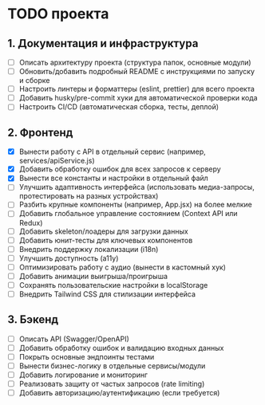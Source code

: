 # TODO проекта

## 1. Документация и инфраструктура
- [ ] Описать архитектуру проекта (структура папок, основные модули)
- [ ] Обновить/добавить подробный README с инструкциями по запуску и сборке
- [ ] Настроить линтеры и форматтеры (eslint, prettier) для всего проекта
- [ ] Добавить husky/pre-commit хуки для автоматической проверки кода
- [ ] Настроить CI/CD (автоматическая сборка, тесты, деплой)

## 2. Фронтенд
- [x] Вынести работу с API в отдельный сервис (например, services/apiService.js)
- [x] Добавить обработку ошибок для всех запросов к серверу
- [x] Вынести все константы и настройки в отдельный файл
- [ ] Улучшить адаптивность интерфейса (использовать медиа-запросы, протестировать на разных устройствах)
- [ ] Разбить крупные компоненты (например, App.jsx) на более мелкие
- [ ] Добавить глобальное управление состоянием (Context API или Redux)
- [ ] Добавить skeleton/лоадеры для загрузки данных
- [ ] Добавить юнит-тесты для ключевых компонентов
- [ ] Внедрить поддержку локализации (i18n)
- [ ] Улучшить доступность (a11y)
- [ ] Оптимизировать работу с аудио (вынести в кастомный хук)
- [ ] Добавить анимации выигрыша/проигрыша
- [ ] Сохранять пользовательские настройки в localStorage
- [ ] Внедрить Tailwind CSS для стилизации интерфейса

## 3. Бэкенд
- [ ] Описать API (Swagger/OpenAPI)
- [ ] Добавить обработку ошибок и валидацию входных данных
- [ ] Покрыть основные эндпоинты тестами
- [ ] Вынести бизнес-логику в отдельные сервисы/модули
- [ ] Добавить логирование и мониторинг
- [ ] Реализовать защиту от частых запросов (rate limiting)
- [ ] Добавить авторизацию/аутентификацию (если требуется) 